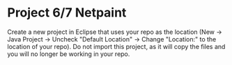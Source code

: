 # Project 6/7 Netpaint
Create a new project in Eclipse that uses your repo as the location (New -> Java Project -> Uncheck "Default Location" -> Change "Location:" to the location of your repo). Do not import this project, as it will copy the files and you will no longer be working in your repo.
